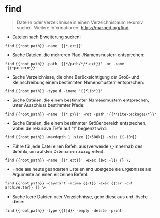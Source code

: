 # find

> Dateien oder Verzeichnisse in einem Verzeichnisbaum rekursiv suchen.
> Weitere Informationen: <https://manned.org/find>.

- Dateien nach Erweiterung suchen:

`find {{root_path}} -name '{{*.ext}}'`

- Suche Dateien, die mehreren Pfad-/Namensmustern entsprechen:

`find {{root_path}} -path '{{*/path/*/*.ext}}' -or -name '{{*pattern*}}'`

- Suche Verzeichnisse, die ohne Berücksichtigung der Groß- und Kleinschreibung einem bestimmten Namensmustern entsprechen:

`find {{root_path}} -type d -iname '{{*lib*}}'`

- Suche Dateien, die einem bestimmten Namensmustern entsprechen, unter Ausschluss bestimmter Pfade:

`find {{root_path}} -name '{{*.py}}' -not -path '{{*/site-packages/*}}'`

- Suche Dateien, die einem bestimmten Größenbereich entsprechen, wobei die rekursive Tiefe auf "1" begrenzt wird:

`find {{root_path}} -maxdepth 1 -size {{+500k}} -size {{-10M}}`

- Führe für jede Datei einen Befehl aus (verwende `{}` innerhalb des Befehls, um auf den Dateinamen zuzugreifen):

`find {{root_path}} -name '{{*.ext}}' -exec {{wc -l}} {} \;`

- Finde alle heute geänderten Dateien und übergebe die Ergebnisse als Argumente an einen einzelnen Befehl:

`find {{root_path}} -daystart -mtime {{-1}} -exec {{tar -cvf archive.tar}} {} \+`

- Suche leere Dateien oder Verzeichnisse, gebe diese aus und lösche diese:

`find {{root_path}} -type {{f|d}} -empty -delete -print`
